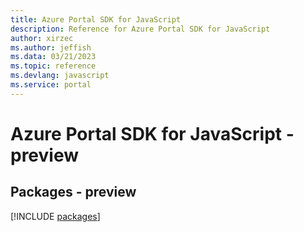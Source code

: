 ```yaml
---
title: Azure Portal SDK for JavaScript
description: Reference for Azure Portal SDK for JavaScript
author: xirzec
ms.author: jeffish
ms.data: 03/21/2023
ms.topic: reference
ms.devlang: javascript
ms.service: portal
---
```

# Azure Portal SDK for JavaScript - preview
## Packages - preview
[!INCLUDE [packages](portal-index.md)]